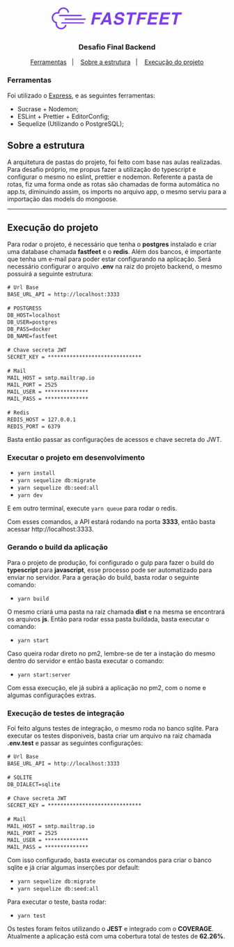<h1 align="center">
  <img alt="Fastfeet" title="Fastfeet" src=".github/logo.png" width="300px" />
</h1>

<h3 align="center">
  Desafio Final Backend
</h3>

<p align="center">
<a href="#ferramentas">Ferramentas</a>&nbsp;&nbsp;&nbsp;|&nbsp;&nbsp;&nbsp;
  <a href="#sobre-a-estrutura">Sobre a estrutura</a>&nbsp;&nbsp;&nbsp;|&nbsp;&nbsp;&nbsp;
  <a href="#execução-do-projeto">Execução do projeto</a>
</p>

### **Ferramentas**

Foi utilizado o [Express](https://expressjs.com/), e as seguintes ferramentas:

- Sucrase + Nodemon;
- ESLint + Prettier + EditorConfig;
- Sequelize (Utilizando o PostgreSQL);

## Sobre a estrutura

A arquitetura de pastas do projeto, foi feito com base nas aulas realizadas. Para desafio próprio, me propus fazer a utilização do typescript e configurar o mesmo no eslint, prettier e nodemon. Referente a pasta de rotas, fiz uma forma onde as rotas são chamadas de forma automática no app.ts, diminuindo assim, os imports no arquivo app, o mesmo serviu para a importação das models do mongoose.

---

## Execução do projeto

Para rodar o projeto, é necessário que tenha o **postgres** instalado e criar uma database chamada **fastfeet** e o **redis**. Além dos bancos, é importante que tenha um e-mail para poder estar configurando na aplicação. Será necessário configurar o arquivo **.env** na raiz do projeto backend, o mesmo possuirá a seguinte estrutura:

```
# Url Base
BASE_URL_API = http://localhost:3333

# POSTGRESS
DB_HOST=localhost
DB_USER=postgres
DB_PASS=docker
DB_NAME=fastfeet

# Chave secreta JWT
SECRET_KEY = ******************************

# Mail
MAIL_HOST = smtp.mailtrap.io
MAIL_PORT = 2525
MAIL_USER = **************
MAIL_PASS = **************

# Redis
REDIS_HOST = 127.0.0.1
REDIS_PORT = 6379
```

Basta então passar as configurações de acessos e chave secreta do JWT.

### Executar o projeto em desenvolvimento

- <code>yarn install</code>
- <code>yarn sequelize db:migrate</code>
- <code>yarn sequelize db:seed:all</code>
- <code>yarn dev</code>

E em outro terminal, execute <code>yarn queue</code> para rodar o redis.

Com esses comandos, a API estará rodando na porta **3333**, então basta acessar http://localhost:3333.

### Gerando o build da aplicação

Para o projeto de produção, foi configurado o gulp para fazer o build do **typescript** para **javascript**, esse processo pode ser automatizado para enviar no servidor. Para a geração do build, basta rodar o seguinte comando:

- <code>yarn build</code>

O mesmo criará uma pasta na raiz chamada **dist** e na mesma se encontrará os arquivos **js**. Então para rodar essa pasta buildada, basta executar o comando:

- <code>yarn start</code>

Caso queira rodar direto no pm2, lembre-se de ter a instação do mesmo dentro do servidor e então basta executar o comando:

- <code>yarn start:server</code>

Com essa execução, ele já subirá a aplicação no pm2, com o nome e algumas configurações extras.

### Execução de testes de integração

Foi feito alguns testes de integração, o mesmo roda no banco sqlite. Para executar os testes disponiveis, basta criar um arquivo na raiz chamada **.env.test** e passar as seguintes configurações:

```
# Url Base
BASE_URL_API = http://localhost:3333

# SQLITE
DB_DIALECT=sqlite

# Chave secreta JWT
SECRET_KEY = ******************************

# Mail
MAIL_HOST = smtp.mailtrap.io
MAIL_PORT = 2525
MAIL_USER = **************
MAIL_PASS = **************
```

Com isso configurado, basta executar os comandos para criar o banco sqlite e já criar algumas inserções por default:

- <code>yarn sequelize db:migrate</code>
- <code>yarn sequelize db:seed:all</code>

Para executar o teste, basta rodar:

- <code>yarn test</code>

Os testes foram feitos utilizando o **JEST** e integrado com o **COVERAGE**. Atualmente a aplicação está com uma cobertura total de testes de **62.26%**.
